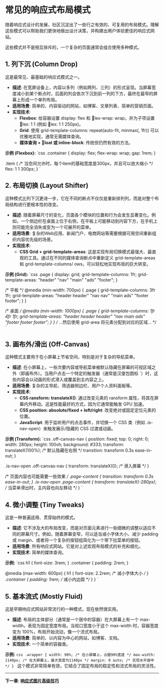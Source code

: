 ﻿# 常见的响应式布局模式

随着响应式设计的发展，社区沉淀出了一些行之有效的、可复用的布局模式。理解这些模式可以帮助我们更快地做出设计决策，并构建出用户体验更佳的响应式网站。

这些模式并不是相互排斥的，一个复杂的页面通常会组合使用多种模式。

## 1. 列下沉 (Column Drop)

这是最常见、最基础的响应式模式之一。

- **描述**: 在宽屏设备上，内容以多列（例如两列、三列）的形式呈现。当屏幕宽度减小到某个断点时，后面的列会依次下沉到前一列的下方，最终在最窄的屏幕上形成一个单列布局。
- **适用场景**: 简单的、内容驱动的网站，如博客、文章列表、简单的营销页面。
- **实现技术**:
  - **Flexbox**: 给容器设置 display: flex 和 lex-wrap: wrap，并为子项设置 lex: 1 1 <base-width> (例如 lex: 1 1 250px)。
  - **Grid**: 使用 grid-template-columns: repeat(auto-fit, minmax(<min-width>, 1fr)) 可以优雅地实现，通常无需媒体查询。
  - **媒体查询 + loat 或 inline-block**: 传统但仍然有效的方法。

**示例 (Flexbox):**
`css
.container {
  display: flex;
  flex-wrap: wrap;
  gap: 1rem;
}

.item {
  /* 当空间允许时，每个item的基础宽度是300px，并且可以放大缩小 */
  flex: 1 1 300px; 
}
`

## 2. 布局切换 (Layout Shifter)

这种模式比列下沉更进一步，它在不同的断点不仅仅是重新排列列，而是对整个布局结构进行更根本性的改变。

- **描述**: 随着屏幕尺寸的变化，页面各个模块的位置和行为会发生显著变化。例如，一个侧边栏在桌面上位于右侧，在平板上可能移动到内容下方，在手机上则可能完全消失或变为一个可展开的菜单。
- **适用场景**: 复杂的Web应用、新闻门户、电商网站等需要根据可用空间重新组织内容优先级的场景。
- **实现技术**:
  - **CSS Grid + grid-template-areas**: 这是实现布局切换模式最强大、最直观的工具。通过在不同的媒体查询断点中重新定义 grid-template-areas 和 grid-template-columns/ows，可以轻松地实现布局的巨大转变。

**示例 (Grid):**
`css
.page {
  display: grid;
  grid-template-columns: 1fr;
  grid-template-areas: "header" "nav" "main" "ads" "footer";
}

/* 平板 */
@media (min-width: 700px) {
  .page {
    grid-template-columns: 3fr 1fr;
    grid-template-areas: 
      "header header"
      "nav    nav"
      "main   ads"
      "footer footer";
  }
}

/* 桌面 */
@media (min-width: 1000px) {
  .page {
    grid-template-columns: 1fr 4fr 1fr;
    grid-template-areas:
      "header header  header"
      "nav    main    ads"
      "footer footer  footer";
  }
}
/* ...然后使用 grid-area 将元素分配到对应的区域... */
`

## 3. 画布外/滑出 (Off-Canvas)

这种模式主要用于在小屏幕上节省空间，特别是对于复杂的导航菜单。

- **描述**: 在小屏幕上，一些次要内容或导航菜单被默认隐藏在屏幕的可视区域之外（即画布外）。当用户点击一个特定的触发器（通常是汉堡包图标 `）时，这些内容会以动画的形式滑入或覆盖到主内容之上。
- **适用场景**: 复杂的主导航、筛选器侧边栏、用户个人资料面板等。
- **实现技术**:
  - **CSS 	ransform: translateX()**: 通过改变元素的 	ransform 属性，将其在屏幕内外移动。这是性能最好的方式，因为它通常能触发 GPU 加速。
  - **CSS position: absolute/fixed + left/right**: 改变绝对或固定定位元素的位置。
  - **JavaScript**: 用于监听用户的点击事件，并切换一个 CSS 类（例如 .is-nav-open）来触发展示/隐藏的 CSS 过渡或动画。

**示例 (Transform):**
`css
.off-canvas-nav {
  position: fixed;
  top: 0;
  right: 0;
  width: 280px;
  height: 100vh;
  background: #333;
  transform: translateX(100%); /* 默认隐藏在右侧 */
  transition: transform 0.3s ease-in-out;
}

.is-nav-open .off-canvas-nav {
  transform: translateX(0); /* 滑入屏幕 */
}

/* 页面内容也可能需要一些效果 */
.page-content {
  transition: transform 0.3s ease-in-out;
}
.is-nav-open .page-content {
  transform: translateX(-280px); /* 当菜单滑出时，主内容也向左移动 */
}
`

## 4. 微小调整 (Tiny Tweaks)

这是一种普遍适用、贯穿始终的模式。

- **描述**: 它不涉及大的布局改变，而是对页面元素进行一些细微的调整以适应不同的屏幕尺寸。例如，随着屏幕变窄，可以适当减小字体大小、减少 padding 或 margin、或者将一个复杂的按钮组简化为一个带下拉菜单的按钮。
- **适用场景**: 所有响应式网站。它是对上述宏观布局模式的补充和细化。
- **实现技术**: 简单的媒体查询。

**示例:**
`css
h1 {
  font-size: 3rem;
}
.container {
  padding: 2rem;
}

@media (max-width: 600px) {
  h1 {
    font-size: 2.2rem; /* 减小字体大小 */
  }
  .container {
    padding: 1rem; /* 减小内边距 */
  }
}
`

## 5. 基本流式 (Mostly Fluid)

这是早期响应式网站非常流行的一种模式，现在依然很实用。

- **描述**: 布局的主体部分（通常是一个居中的容器）在大屏幕上有一个 max-width，表现为固定宽度布局。当视口宽度小于这个 max-width 时，容器宽度变为 100%，布局开始流动，像一个流式布局。
- **适用场景**: 简单的、以内容为中心的网站，如博客、文档。
- **实现技术**: 一个简单的容器类。

**示例:**
`css
.wrapper {
  width: 90%; /* 在小屏幕上，占据90%宽度 */
  max-width: 1140px; /* 在大屏幕上，最大宽度为1140px */
  margin: 0 auto; /* 实现水平居中 */
}
`
这个模式非常简单有效，它结合了固定布局的稳定性和流式布局的灵活性。

---
**下一章**: **[响应式图片高级技巧](responsive-images.md)**
